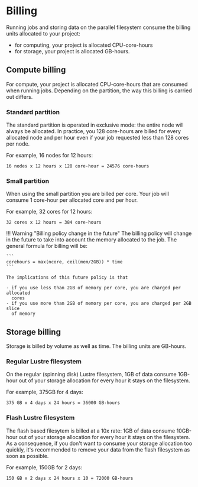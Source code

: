 # Billing

Running jobs and storing data on the parallel filesystem consume the billing 
units allocated to your project:

- for computing, your project is allocated CPU-core-hours 
- for storage, your project is allocated GB-hours.

## Compute billing

For compute, your project is allocated CPU-core-hours that are consumed when 
running jobs. Depending on the partition, the way this billing is carried out 
differs.

### Standard partition

The standard partition is operated in exclusive mode: the entire node will always 
be allocated. In practice, you 128 core-hours are billed for every allocated 
node and per hour even if your job requested less than 128 cores per node.

For example, 16 nodes for 12 hours: 

```
16 nodes x 12 hours x 128 core-hour = 24576 core-hours
```

### Small partition

When using the small partition you are billed per core. Your job will consume
1 core-hour per allocated core and per hour.

For example, 32 cores for 12 hours: 

```
32 cores x 12 hours = 384 core-hours
```

!!! Warning "Billing policy change in the future"
    The billing policy will change in the future to take into account the 
    memory allocated to the job. The general formula for billing will be:
    
    ```
    corehours = max(ncore, ceil(mem/2GB)) * time
    ```

    The implications of this future policy is that

    - if you use less than 2GB of memory per core, you are charged per allocated
      cores
    - if you use more than 2GB of memory per core, you are charged per 2GB slice
      of memory

## Storage billing

Storage is billed by volume as well as time. The billing units are GB-hours.

### Regular Lustre filesystem

On the regular (spinning disk) Lustre filesystem, 1GB of data consume 1GB-hour
out of your storage allocation for every hour it stays on the filesystem.

For example, 375GB for 4 days:

```
375 GB x 4 days x 24 hours = 36000 GB-hours
```

### Flash Lustre filesystem

The flash based filesytem is billed at a 10x rate: 1GB of data consume 10GB-hour
out of your storage allocation for every hour it stays on the filesystem. As
a consequence, if you don't want to consume your storage allocation too quickly,
it's recommended to remove your data from the flash filesystem as soon as possible.

For example, 150GB for 2 days:

```
150 GB x 2 days x 24 hours x 10 = 72000 GB-hours
```